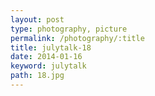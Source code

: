 ```yaml
---
layout: post
type: photography, picture
permalink: /photography/:title
title: julytalk-18
date: 2014-01-16
keyword: julytalk
path: 18.jpg
---
```



